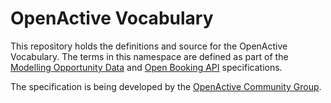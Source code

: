 # OpenActive Vocabulary

This repository holds the definitions and source for the OpenActive Vocabulary. The terms in this namespace are defined as part of the [Modelling Opportunity Data](https://www.openactive.io/modelling-opportunity-data/) and [Open Booking API](https://www.openactive.io/open-booking-api/EditorsDraft/) specifications.

The specification is being developed by the [OpenActive Community Group](https://www.w3.org/community/openactive).
